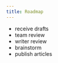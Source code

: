 ```yaml
---
title: Roadmap
---
```

- receive drafts
- team review 
- writer review
- brainstorm
- publish articles